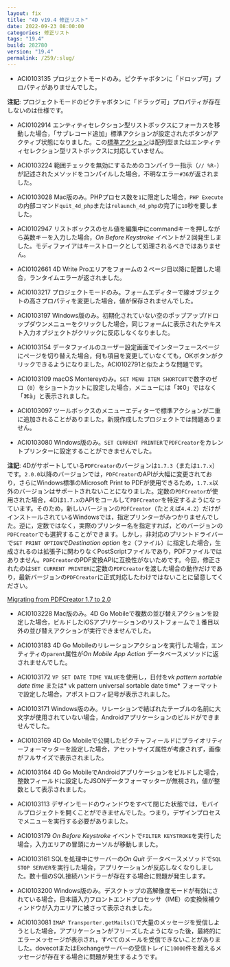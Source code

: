 ```yaml
---
layout: fix
title: "4D v19.4 修正リスト"
date: 2022-09-23 08:00:00
categories: 修正リスト
tags: "19.4"
build: 282780
version: "19.4"
permalink: /259/:slug/
---
```


* ACI0103135 プロジェクトモードのみ。ピクチャボタンに「ドロップ可」プロパティがありませんでした。

**注記**: プロジェクトモードのピクチャボタンに「ドラッグ可」プロパティが存在しないのは仕様です。

* ACI0102914 エンティティセレクション型リストボックスにフォーカスを移動した場合，「サブレコード追加」標準アクションが設定されたボタンがアクティブ状態になりました。この[標準アクション](https://doc.4d.com/4Dv19R5/4D/19-R5/Using-standard-actions.300-5851443.ja.html)は配列型またはエンティティセレクション型リストボックスに対応していません。

* ACI0103224 範囲チェックを無効にするためのコンパイラー指示（`// %R-`）が記述されたメソッドをコンパイルした場合，不明なエラー`#36`が返されました。

* ACI0103028 Mac版のみ。PHPプロセス数を`1`に限定した場合，`PHP Execute`の内部コマンド`quit_4d_php`または`relaunch_4d_php`の完了に`10`秒を要しました。

* ACI0102947 リストボックスのセル値を編集中にcommandキーを押しながら英数キーを入力した場合，*On Before Keystroke* イベントが２回発生しました。モディファイアはキーストロークとして処理されるべきではありません。

* ACI0102661 4D Write Proエリアをフォームの２ページ目以降に配置した場合，ランタイムエラーが返されました。
 
* ACI0103217 プロジェクトモードのみ。フォームエディターで線オブジェクトの高さプロパティを変更した場合，値が保存されませんでした。

* ACI0103197 Windows版のみ。初期化されていない空のポップアップ/ドロップダウンメニューをクリックした場合，同じフォームに表示されたテキスト入力オブジェクトがクリックに反応しなくなりました。

* ACI0103154 データファイルのユーザー設定画面でインターフェースページにページを切り替えた場合，何も項目を変更していなくても，OKボタンがクリックできるようになりました。ACI0102791と似たような問題です。

* ACI0103109 macOS Montereyのみ。`SET MENU ITEM SHORTCUT`で数字のゼロ（`0`）をショートカットに設定した場合，メニューには「⌘0」ではなく「⌘à」と表示されました。

* ACI0103097 ツールボックスのメニューエディターで標準アクションが二重に追加されることがありました。新規作成したプロジェクトでは問題ありません。

* ACI0103080 Windows版のみ。`SET CURRENT PRINTER`で`PDFCreator`をカレントプリンターに設定することができませんでした。

**注記**: 4Dがサポートしている`PDFCreator`のバージョンは`1.7.3`（または`1.7.x`）です。`2.0.0`以降のバージョンでは，`PDFCreator`のAPIが大幅に変更されており，さらにWindows標準のMicrosoft Print to PDFが使用できるため，`1.7.x`以外のバージョンはサポートされないことになりました。定数の`PDFCreator`が使用された場合，4Dは`1.7.x`のAPIをコールして`PDFCreator`を特定するようになっています。そのため，新しいバージョンの`PDFCreator`（たとえば`4.4.2`）だけがインストールされているWindowsでは，指定プリンターがみつかりませんでした。逆に，定数ではなく，実際のプリンター名を指定すれば，どのバージョンの`PDFCreator`でも選択することができます。しかし，非対応のプリントドライバーで`SET PRINT OPTION`で*Destination option* を`2`（ファイル）に指定した場合，生成されるのは拡張子に関わりなくPostScriptファイルであり，PDFファイルではありません。`PDFCreator`のPDF変換APIに互換性がないためです。今回，修正されたのは`SET CURRENT PRINTER`に定数の`PDFCreator`を渡した場合の動作だけであり，最新バージョンの`PDFCreator`に正式対応したわけではないことに留意してください。

<i class="fa fa-external-link" aria-hidden="true"></i> [Migrating from PDFCreator 1.7 to 2.0](https://github.com/4D-JP/4D-jp.github.io/files/9612987/migration_1.7____2.0_.pdf)

* ACI0103228 Mac版のみ。4D Go Mobileで複数の並び替えアクションを設定した場合，ビルドしたiOSアプリケーションのリストフォームで１番目以外の並び替えアクションが実行できませんでした。

* ACI0103183 4D Go Mobileのリレーションアクションを実行した場合，エンティティの`parent`属性が*On Mobile App Action* データベースメソッドに返されませんでした。

* ACI0103172 `VP SET DATE TIME VALUE`を使用し，日付を*vk pattern sortable date time* または* vk pattern universal sortable date time* フォーマットで設定した場合，アポストロフィ記号が表示されました。

* ACI0103171 Windows版のみ。リレーションで結ばれたテーブルの名前に大文字が使用されていない場合，Androidアプリケーションのビルドができませんでした。

* ACI0103169 4D Go Mobileで公開したピクチャフィールドにプライオリティーフォーマッターを設定した場合，アセットサイズ属性が考慮されず，画像がフルサイズで表示されました。

* ACI0103164 4D Go MobileでAndroidアプリケーションをビルドした場合，整数フィールドに設定したJSONデータフォーマッターが無視され，値が整数として表示されました。

* ACI0103113 デザインモードのウィンドウをすべて閉じた状態では，モバイルプロジェクトを開くことができませんでした。つまり，デザインプロセスでメニューを実行する必要がありました。

* ACI0103179 *On Before Keystroke* イベントで`FILTER KEYSTROKE`を実行した場合，入力エリアの冒頭にカーソルが移動しました。

* ACI0103161 SQLを処理中にサーバーの*On Quit* データベースメソッドで`SQL STOP SERVER`を実行した場合，アプリケーションが反応しなくなりしました。数十個のSQL接続ハンドラーが存在する場合に問題が発生します。
 
* ACI0103200 Windows版のみ。デスクトップの高解像度モードが有効にされている場合，日本語入力フロントエンドプロセッサ（IME）の変換候補ウィンドウが入力エリアに被さって表示されました。

* ACI0103081 `IMAP Transporter.getMails()`で大量のメッセージを受信しようとした場合，アプリケーションがフリーズしたようになった後，最終的にエラーメッセージが表示され，すべてのメールを受信できないことがありました。dovecotまたはExchangeサーバーの受信トレイに`10000`件を超えるメッセージが存在する場合に問題が発生するようです。
